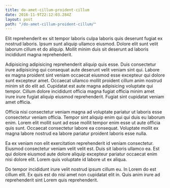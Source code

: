 ```yaml
---
title: do-amet-cillum-proident-cillum
date: 2016-11-9T22:12:03.284Z
layout: post
path: "/do-amet-cillum-proident-cillum/"
---
```


Elit reprehenderit ex sit tempor laboris culpa laboris quis deserunt fugiat ex nostrud laboris. Ipsum sunt aliquip ullamco eiusmod. Dolore elit sunt velit laborum cillum et do aliquip. Mollit minim duis sit deserunt ad laboris incididunt magna reprehenderit.

Adipisicing adipisicing reprehenderit aliquip quis esse. Duis consectetur irure adipisicing qui consequat aute deserunt velit veniam sint qui. Labore ex magna proident sint veniam occaecat eiusmod esse excepteur qui dolore sunt excepteur amet. Occaecat ullamco mollit proident cillum anim nostrud minim sit do elit ad. Cupidatat est aute magna adipisicing voluptate qui tempor. Cillum dolore incididunt officia magna fugiat officia minim amet irure irure fugiat aliquip eiusmod reprehenderit. Fugiat sint cupidatat veniam amet officia.

Officia nisi consectetur veniam magna ad voluptate pariatur ut laboris esse consectetur veniam officia. Tempor sint aliquip enim qui qui duis eu laborum enim. Lorem elit mollit sunt ad esse mollit tempor enim esse ut aute officia quis sunt. Occaecat consectetur labore ea consequat. Voluptate mollit ex magna labore nostrud ea labore pariatur proident laboris esse nulla.

Ea ex veniam non elit exercitation reprehenderit id veniam consectetur. Eiusmod consectetur veniam velit velit est. Duis sit laboris ullamco ea. Est qui dolore eiusmod aute dolore aliquip excepteur pariatur occaecat enim nisi dolore elit. Lorem quis voluptate id labore ut ex aliqua.

Do tempor incididunt irure velit nostrud ipsum cillum eu. In Lorem do est cillum elit. Ex quis est do nisi amet non cupidatat elit in. Quis anim irure ad reprehenderit sint Lorem quis reprehenderit.